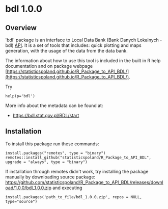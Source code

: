 # bdl 1.0.0

## Overview
'bdl' package is an interface to Local Data Bank (Bank Danych Lokalnych - bdl) 
[API](https://bdl.stat.gov.pl/BDL). It is a set of tools that includes: quick plotting 
and maps generation, with the usage of the data from the data bank. 

The information about how to use this tool is included in the built in R help documentation and on package webpage [https://statisticspoland.github.io/R_Package_to_API_BDL/](https://statisticspoland.github.io/R_Package_to_API_BDL/). 

Try
```{R}
help(p='bdl')
```

More info about the metadata can be found at:
* https://bdl.stat.gov.pl/BDL/start

## Installation
To install this package run these commands:

```{R}
install.packages("remotes", type = "binary")
remotes::install_github("statisticspoland/R_Package_to_API_BDL", upgrade = "always", type = "binary")
```

If installation through remotes didn't work, try installing the package manually by 
downloading source package: https://github.com/statisticspoland/R_Package_to_API_BDL/releases/download/1.0.0/bdl_1.0.0.zip and executing

```{R}
install.packages('path_to_file/bdl_1.0.0.zip', repos = NULL, type="source")
```
